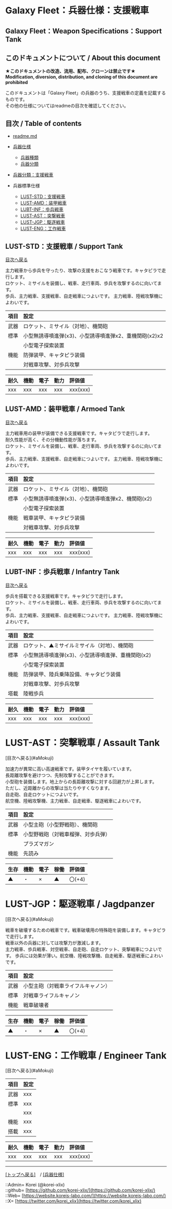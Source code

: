 # Galaxy Fleet：兵器仕様：支援戦車

## Galaxy Fleet：Weapon Specifications：Support Tank

## このドキュメントについて / About this document

**★このドキュメントの改造、流用、配布、クローンは禁止です★**  
    **Modification, diversion, distribution, and cloning of this document are prohibited**  
  
このドキュメントは「Galaxy Fleet」の兵器のうち、支援戦車の定義を記載するものです。  
その他の仕様についてはreadmeの目次を確認してください。  





## 目次 / Table of contents

* [readme.md](/readme.md)

* [兵器仕様](/unit/readme.md)
  * [兵器種類](/strategypart/readme.md#兵器種類--unit-kind)
  * [兵器分類](/unit/readme.md#兵器分類--unit-class)

* [兵器分類：支援戦車](/unit/readme.md#lust支援戦車--support-tankg)

* 兵器標準仕様
  * [LUST-STD：支援戦車](#aSupportTank)
  * [LUST-AMD：装甲戦車](#aArmoedTank)
  * [LUBT-INF：歩兵戦車](#aInfantryTank)
  * [LUST-AST：突撃戦車](#aAssaultTank)
  * [LUST-JGP：駆逐戦車](#aJagdpanzer)
  * [LUST-ENG：工作戦車](#aEngineerTank)





## LUST-STD：支援戦車 / Support Tank

[目次へ戻る](#目次--table-of-contents)  
  
主力戦車から歩兵を守ったり、攻撃の支援をおこなう戦車です。キャタピラで走行します。  
ロケット、ミサイルを装備し、戦車、走行車両、歩兵を攻撃するのに向いてます。  
歩兵、主力戦車、支援戦車、自走戦車につよいです。
主力戦車、陸戦攻撃機によわいです。

|項目  |設定  |
|:--|:--|
|武器  |ロケット、ミサイル（対地）、機関砲  |
|標準  |小型無誘導噴進弾(x3)、小型誘導噴進弾x2、重機関砲(x2)x2  |
|      |小型電子探索装置  |
|機能  |防弾装甲、キャタピラ装備  |
|      |対戦車攻撃、対歩兵攻撃  |

|耐久  |機動  |電子  |動力  |評価値    |
|:--|:--|:--|:--|:--|
| xxx   | xxx   | xxx   | xxx   | xxx(xxx)   |





## LUST-AMD：装甲戦車 / Armoed Tank

[目次へ戻る](#目次--table-of-contents)  
  
主力戦車用の装甲が装備できる支援戦車です。キャタピラで走行します。  
耐久性能が高く、その分機動性能が落ちます。  
ロケット、ミサイルを装備し、戦車、走行車両、歩兵を攻撃するのに向いてます。  
歩兵、主力戦車、支援戦車、自走戦車につよいです。
主力戦車、陸戦攻撃機によわいです。

|項目  |設定  |
|:--|:--|
|武器  |ロケット、ミサイル（対地）、機関砲  |
|標準  |小型無誘導噴進弾(x3)、小型誘導噴進弾x2、機関砲(x2)  |
|      |小型電子探索装置  |
|機能  |戦車装甲、キャタピラ装備  |
|      |対戦車攻撃、対歩兵攻撃  |

|耐久  |機動  |電子  |動力  |評価値    |
|:--|:--|:--|:--|:--|
| xxx   | xxx   | xxx   | xxx   | xxx(xxx)   |





## LUBT-INF：歩兵戦車 / Infantry Tank

[目次へ戻る](#目次--table-of-contents)  
  
歩兵を搭載できる支援戦車です。キャタピラで走行します。  
ロケット、ミサイルを装備し、戦車、走行車両、歩兵を攻撃するのに向いてます。  
歩兵、主力戦車、支援戦車、自走戦車につよいです。
主力戦車、陸戦攻撃機によわいです。

|項目  |設定  |
|:--|:--|
|武器  |ロケット、▲ミサイルミサイル（対地）、機関砲  |
|標準  |小型無誘導噴進弾(x3)、小型誘導噴進弾、重機関砲(x2)  |
|      |小型電子探索装置  |
|機能  |防弾装甲、陸兵乗降設備、キャタピラ装備  |
|      |対戦車攻撃、対歩兵攻撃  |
|塔載  |陸戦歩兵  |

|耐久  |機動  |電子  |動力  |評価値    |
|:--|:--|:--|:--|:--|
| xxx   | xxx   | xxx   | xxx   | xxx(xxx)   |






<h1 id="aAssaultTank">LUST-AST：突撃戦車 / Assault Tank</h1>  
[目次へ戻る](#aMokuji)  
  

加速力が異常に高い高速戦車です。装甲タイヤを履いています。  
長距離攻撃を避けつつ、先制攻撃することができます。  
小型砲を装備します。地上からの長距離攻撃に対する回避力が上昇します。  
ただし、近距離からの攻撃は当たりやすくなります。  
自走砲、自走ロケットにつよいです。  
航空機、陸戦攻撃機、主力戦車、自走戦車、駆逐戦車によわいです。  

|項目  |設定  |
|:--|:--|
|武器  |小型主砲（小型野戦砲）、機関砲  |
|標準  |小型野戦砲（対戦車榴弾、対歩兵弾）  |
|      |プラズマガン  |
|機能  |先読み  |

|生存  |機動  |電子  |稼働  |評価値    |
|:--|:--|:--|:--|:--|
| ▲   | ・   | ×   | ▲   | 〇(+4)   |
  





<h1 id="aJagdpanzer">LUST-JGP：駆逐戦車 / Jagdpanzer</h1>  
[目次へ戻る](#aMokuji)  
  

戦車を破壊するための戦車です。戦車破壊用の特殊砲を装備します。キャタピラで走行します。  
戦車以外の兵器に対しては攻撃力が激減します。  
主力戦車、歩兵戦車、対空戦車、自走砲、自走ロケット、突撃戦車につよいです。
歩兵には効果が薄い。航空機、陸戦攻撃機、自走戦車、駆逐戦車によわいです。

|項目  |設定  |
|:--|:--|
|武器  |小型主砲（対戦車ライフルキャノン）  |
|標準  |対戦車ライフルキャノン  |
|機能  |戦車破壊者  |

|生存  |機動  |電子  |稼働  |評価値    |
|:--|:--|:--|:--|:--|
| ▲   | ・   | ×   | ▲   | 〇(+4)   |
  





<h1 id="aEngineerTank">LUST-ENG：工作戦車 / Engineer Tank</h1>  
[目次へ戻る](#aMokuji)  
  

|項目  |設定  |
|:--|:--|
|武器  |xxx  |
|標準  |xxx  |
|      |xxx  |
|機能  |xxx  |
|搭載  |xxx  |

|耐久  |機動  |電子  |動力  |評価値    |
|:--|:--|:--|:--|:--|
| xxx   | xxx   | xxx   | xxx   | xxx(xxx)   |
  





***
[[トップへ戻る]](/readme.md)　/
[[兵器仕様]](/unit/readme.md)  
  
::Admin= Korei (@korei-xlix)  
::github= [https://github.com/korei-xlix/](https://github.com/korei-xlix/)  
::Web= [https://website.koreis-labo.com/](https://website.koreis-labo.com/)  
::X= [https://twitter.com/korei_xlix](https://twitter.com/korei_xlix)  
